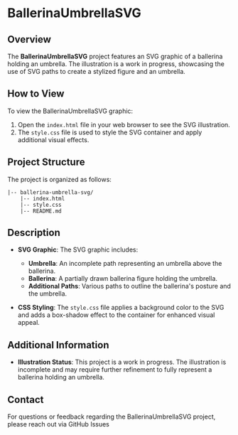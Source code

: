 
# BallerinaUmbrellaSVG

## Overview

The **BallerinaUmbrellaSVG** project features an SVG graphic of a ballerina holding an umbrella. The illustration is a work in progress, showcasing the use of SVG paths to create a stylized figure and an umbrella. 

## How to View

To view the BallerinaUmbrellaSVG graphic:

1. Open the `index.html` file in your web browser to see the SVG illustration.
2. The `style.css` file is used to style the SVG container and apply additional visual effects.

## Project Structure

The project is organized as follows:

    |-- ballerina-umbrella-svg/
        |-- index.html
        |-- style.css
        |-- README.md

## Description

- **SVG Graphic**: The SVG graphic includes:
  - **Umbrella**: An incomplete path representing an umbrella above the ballerina.
  - **Ballerina**: A partially drawn ballerina figure holding the umbrella.
  - **Additional Paths**: Various paths to outline the ballerina's posture and the umbrella.

- **CSS Styling**: The `style.css` file applies a background color to the SVG and adds a box-shadow effect to the container for enhanced visual appeal.

## Additional Information

- **Illustration Status**: This project is a work in progress. The illustration is incomplete and may require further refinement to fully represent a ballerina holding an umbrella.

## Contact

For questions or feedback regarding the BallerinaUmbrellaSVG project, please reach out via GitHub Issues 
